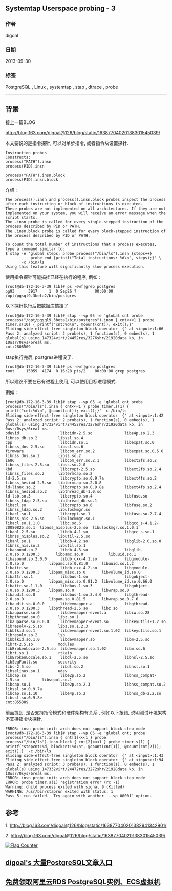## Systemtap Userspace probing - 3      
                                                                                                 
### 作者                                                                                                 
digoal                                                                                                 
                                                                                                 
### 日期                                                                                                 
2013-09-30                                                                                              
                                                                                                 
### 标签                                                                                                 
PostgreSQL , Linux , systemtap , stap , dtrace , probe                                         
                                                                                                 
----                                                                                                 
                                                                                                 
## 背景                                          
接上一篇BLOG  
  
http://blog.163.com/digoal@126/blog/static/16387704020138301545039/  
  
本文要说的是指令探针, 可以对单步指令, 或者指令块设置探针.   
  
```  
Instruction probes  
Constructs:  
process("PATH").insn  
process(PID).insn  
  
process("PATH").insn.block  
process(PID).insn.block  
```  
  
介绍 :   
  
```  
The process().insn and process().insn.block probes inspect the process after each instruction or block of instructions is executed.   
These probes are not implemented on all architectures. If they are not implemented on your system, you will receive an error message when the script starts.  
The .insn probe is called for every single-stepped instruction of the process described by PID or PATH.  
The .insn.block probe is called for every block-stepped instruction of the process described by PID or PATH.  
  
To count the total number of instructions that a process executes, type a command similar to:  
$ stap -e 'global steps; probe process("/bin/ls").insn {steps++}  
           probe end {printf("Total instructions: %d\n", steps);}' \  
       -c /bin/ls  
Using this feature will significantly slow process execution.  
```  
  
使用指令探针可能搞挂已经在执行的程序, 例如 :   
  
```  
[root@db-172-16-3-39 lib]# ps -ewf|grep postgres  
pg93      3917     1  0 Sep26 ?        00:00:00 /opt/pgsql9.3beta2/bin/postgres  
```  
  
以下探针执行后把数据库搞挂了  
  
```  
[root@db-172-16-3-39 lib]# stap --vp 05 -e 'global cnt probe process("/opt/pgsql9.3beta2/bin/postgres").insn { cnt<<<1 } probe timer.s(10) { printf("cnt:%d\n", @count(cnt)); exit();}'  
Eliding side-effect-free singleton block operator '{' at <input>:1:66  
Pass 2: analyzed script: 2 probe(s), 1 function(s), 0 embed(s), 1 global(s) using 147324virt/24452res/3276shr/21920data kb, in 10usr/0sys/6real ms.  
cnt:2808509  
```  
  
stap执行完后, postgres进程没了.  
  
```  
[root@db-172-16-3-39 lib]# ps -ewf|grep postgres  
root     15059  4174  0 16:28 pts/2    00:00:00 grep postgres  
```  
  
所以建议不要在已有进程上使用, 可以使用目标进程模式.  
  
  
例如 :   
  
```  
[root@db-172-16-3-39 lib]# stap --vp 05 -e 'global cnt probe process("/bin/ls").insn { cnt<<<1 } probe timer.s(1) { printf("cnt:%d\n", @count(cnt)); exit();}' -c /bin/ls  
Eliding side-effect-free singleton block operator '{' at <input>:1:42  
Pass 2: analyzed script: 2 probe(s), 1 function(s), 0 embed(s), 1 global(s) using 147324virt/24452res/3276shr/21920data kb, in 0usr/0sys/6real ms.  
bdevid                  libcidn-2.5.so              libe4p.so.2.3                 libnss_db.so.2         libssl.so.4  
cpp                     libcidn.so.1                libexpat.so.0                 libnss_dns-2.5.so      libssl.so.6  
firmware                libcom_err.so.2             libexpat.so.0.5.0             libnss_dns.so.2        libss.so.2  
i686                    libcom_err.so.2.1           libext2fs.so.2                libnss_files-2.5.so    libss.so.2.0  
kbd                     libcrypt-2.5.so             libext2fs.so.2.4              libnss_files.so.2      libtermcap.so.2  
ld-2.5.so               libcrypto.so.0.9.7a         libext4fs.so.2                libnss_hesiod-2.5.so   libtermcap.so.2.0.8  
ld-linux.so.2           libcrypto.so.0.9.8e         libext4fs.so.2.4              libnss_hesiod.so.2     libthread_db-1.0.so  
ld-lsb.so.3             libcrypto.so.4              libfuse.so                    libnss_ldap-2.5.so     libthread_db.so.1  
libacl.so               libcrypto.so.6              libfuse.so.2                  libnss_ldap.so.2       libulockmgr.so  
libacl.so.1             libcrypt.so.1               libfuse.so.2.7.4              libnss_nis-2.5.so      libulockmgr.so.1  
libacl.so.1.1.0         libc.so.6                   libgcc_s-4.1.2-20080825.so.1  libnss_nisplus-2.5.so  libulockmgr.so.1.0.1  
libanl-2.5.so           libdb-4.1.so                libgcc_s.so.1                 libnss_nisplus.so.2    libutil-2.5.so  
libanl.so.1             libdb-4.2.so                libglib-2.0.so.0              libnss_nis.so.2        libutil.so.1  
libasound.so.2          libdb-4.3.so                libglib-2.0.so.0.1200.3       libpamc.so.0           libuuid.so.1  
libasound.so.2.0.0      libdb_cxx-4.1.so            libgmodule-2.0.so.0           libpamc.so.0.81.0      libuuid.so.1.2  
libattr.so              libdb_cxx-4.2.so            libgmodule-2.0.so.0.1200.3    libpam_misc.so.0       libvolume_id.so.0  
libattr.so.1            libdbus-1.so                libgobject-2.0.so.0           libpam_misc.so.0.81.2  libvolume_id.so.0.66.0  
libattr.so.1.1.0        libdbus-1.so.3              libgobject-2.0.so.0.1200.3    libpam.so.0            libwrap.so.0  
libaudit.so.0           libdbus-1.so.3.4.0          libgthread-2.0.so.0           libpam.so.0.81.5       libwrap.so.0.7.6  
libaudit.so.0.0.0       libdevmapper.a              libgthread-2.0.so.0.1200.3    libpthread-2.5.so      libz.so  
libauparse.so.0         libdevmapper-event.a        libiw.so.28                   libpthread.so.0        libz.so.1  
libauparse.so.0.0.0     libdevmapper-event.so       libkeyutils-1.2.so            libresolv-2.5.so       libz.so.1.2.3  
libblkid.so.1           libdevmapper-event.so.1.02  libkeyutils.so.1              libresolv.so.2         lsb  
libblkid.so.1.0         libdevmapper.so             libm-2.5.so                   librt-2.5.so           modules  
libBrokenLocale-2.5.so  libdevmapper.so.1.02        libm.so.6                     librt.so.1             rtkaio  
libBrokenLocale.so.1    libdl-2.5.so                libnsl-2.5.so                 libSegFault.so         security  
libc-2.5.so             libdl.so.2                  libnsl.so.1                   libselinux.so.1        udev  
libcap.so               libe2p.so.2                 libnss_compat-2.5.so          libsepol.so.1  
libcap.so.1             libe2p.so.2.3               libnss_compat.so.2            libssl.so.0.9.7a  
libcap.so.1.10          libe4p.so.2                 libnss_db-2.2.so              libssl.so.0.9.8e  
cnt:855389  
```  
  
前面提到, 是否支持指令模式和硬件架构有关系 , 例如以下报错, 说明测试环境架构不支持指令块探针.  
  
```  
ERROR: insn probe init: arch does not support block step mode  
[root@db-172-16-3-39 lib]# stap --vp 05 -e 'global cnt; probe process("/bin/ls").insn { cnt[1]<<<1 } probe process("/bin/ls").insn.block { cnt[2]<<<1 } probe timer.s(1) { printf("stepcnt:%d, blockcnt:%d\n", @count(cnt[1]), @count(cnt[2])); exit();}' -c /bin/ls  
Eliding side-effect-free singleton block operator '{' at <input>:1:43  
Eliding side-effect-free singleton block operator '{' at <input>:1:94  
Pass 2: analyzed script: 3 probe(s), 1 function(s), 0 embed(s), 1 global(s) using 147332virt/24472res/3272shr/21928data kb, in 10usr/0sys/6real ms.  
ERROR: insn probe init: arch does not support block step mode  
ERROR: probe timer.s(1) registration error (rc -1)  
Warning: child process exited with signal 9 (Killed)  
WARNING: /usr/bin/staprun exited with status: 1  
Pass 5: run failed.  Try again with another '--vp 00001' option.  
```  
  
## 参考  
1\. http://blog.163.com/digoal@126/blog/static/163877040201382941342901/  
  
2\. http://blog.163.com/digoal@126/blog/static/16387704020138301545039/  
  
  
<a rel="nofollow" href="http://info.flagcounter.com/h9V1"  ><img src="http://s03.flagcounter.com/count/h9V1/bg_FFFFFF/txt_000000/border_CCCCCC/columns_2/maxflags_12/viewers_0/labels_0/pageviews_0/flags_0/"  alt="Flag Counter"  border="0"  ></a>  
  
  
  
  
  
  
## [digoal's 大量PostgreSQL文章入口](https://github.com/digoal/blog/blob/master/README.md "22709685feb7cab07d30f30387f0a9ae")
  
  
## [免费领取阿里云RDS PostgreSQL实例、ECS虚拟机](https://free.aliyun.com/ "57258f76c37864c6e6d23383d05714ea")
  
